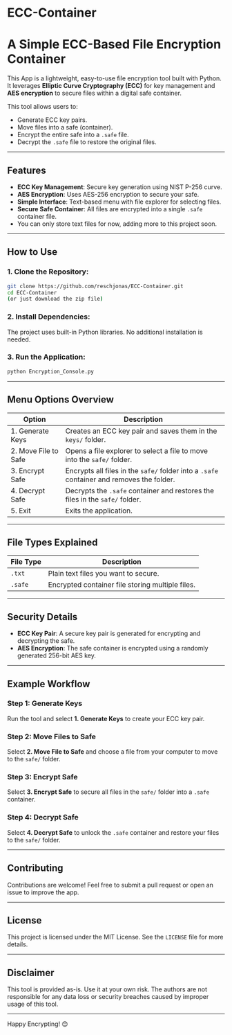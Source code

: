 # ECC-Container

# A Simple ECC-Based File Encryption Container

This App is a lightweight, easy-to-use file encryption tool built with Python. It leverages **Elliptic Curve Cryptography (ECC)** for key management and **AES encryption** to secure files within a digital safe container.

This tool allows users to:
- Generate ECC key pairs.
- Move files into a safe (container).
- Encrypt the entire safe into a `.safe` file.
- Decrypt the `.safe` file to restore the original files.

---

## Features
- **ECC Key Management**: Secure key generation using NIST P-256 curve.
- **AES Encryption**: Uses AES-256 encryption to secure your safe.
- **Simple Interface**: Text-based menu with file explorer for selecting files.
- **Secure Safe Container**: All files are encrypted into a single `.safe` container file.
- You can only store text files for now, adding more to this project soon.

---

## How to Use

### 1. Clone the Repository:
```bash
git clone https://github.com/reschjonas/ECC-Container.git
cd ECC-Container
(or just download the zip file)
```

### 2. Install Dependencies:
The project uses built-in Python libraries. No additional installation is needed.

### 3. Run the Application:
```bash
python Encryption_Console.py
```

---

## Menu Options Overview
| Option                | Description                                          |
|-----------------------|------------------------------------------------------|
| 1. Generate Keys       | Creates an ECC key pair and saves them in the `keys/` folder. |
| 2. Move File to Safe   | Opens a file explorer to select a file to move into the `safe/` folder. |
| 3. Encrypt Safe        | Encrypts all files in the `safe/` folder into a `.safe` container and removes the folder. |
| 4. Decrypt Safe        | Decrypts the `.safe` container and restores the files in the `safe/` folder. |
| 5. Exit                | Exits the application.                               |

---

## File Types Explained
| File Type        | Description                                 |
|------------------|---------------------------------------------|
| `.txt`           | Plain text files you want to secure.        |
| `.safe`          | Encrypted container file storing multiple files. |

---

## Security Details
- **ECC Key Pair**: A secure key pair is generated for encrypting and decrypting the safe.
- **AES Encryption**: The safe container is encrypted using a randomly generated 256-bit AES key.

---

## Example Workflow

### Step 1: Generate Keys
Run the tool and select **1. Generate Keys** to create your ECC key pair.

### Step 2: Move Files to Safe
Select **2. Move File to Safe** and choose a file from your computer to move to the `safe/` folder.

### Step 3: Encrypt Safe
Select **3. Encrypt Safe** to secure all files in the `safe/` folder into a `.safe` container.

### Step 4: Decrypt Safe
Select **4. Decrypt Safe** to unlock the `.safe` container and restore your files to the `safe/` folder.

---

## Contributing
Contributions are welcome! Feel free to submit a pull request or open an issue to improve the app.

---

## License
This project is licensed under the MIT License. See the `LICENSE` file for more details.

---

## Disclaimer
This tool is provided as-is. Use it at your own risk. The authors are not responsible for any data loss or security breaches caused by improper usage of this tool.

---

Happy Encrypting! 😊


